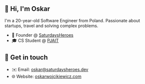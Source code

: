 ## 👋 Hi, I'm Oskar 
I'm a 20-year-old Software Engineer from Poland. Passionate about startups, travel and solving complex problems. 
- 💼 Founder @ [SaturdaysHeroes](https://saturdaysheroes.dev)
- 🎓 CS Student @ [PJAIT](https://pja.edu.pl/en/)

## 💬 Get in touch 
- ✉️ Email: oskar@saturdaysheroes.dev
- 🌐 Website: [oskarwojcikiewicz.com](https://oskarwojcikiewicz.com)
